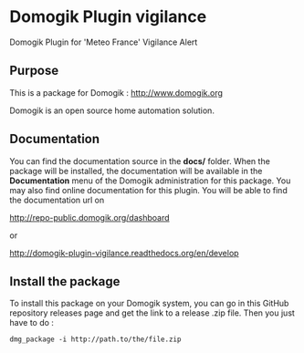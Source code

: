 # Domogik Plugin vigilance

Domogik Plugin for 'Meteo France' Vigilance Alert

## Purpose

This is a package for Domogik : http://www.domogik.org

Domogik is an open source home automation solution.

## Documentation 

You can find the documentation source in the **docs/** folder. When the package will be installed, the documentation will be available in the **Documentation** menu of the Domogik administration for this package.
You may also find online documentation for this plugin. 
You will be able to find the documentation url on 

http://repo-public.domogik.org/dashboard

or

http://domogik-plugin-vigilance.readthedocs.org/en/develop


## Install the package

To install this package on your Domogik system, you can go in this GitHub repository releases page and get the link to a release .zip file. Then you just have to do :

    dmg_package -i http://path.to/the/file.zip
